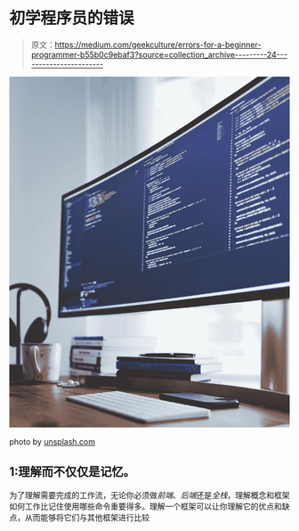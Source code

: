 # 初学程序员的错误

> 原文：<https://medium.com/geekculture/errors-for-a-beginner-programmer-b55b0c9ebaf3?source=collection_archive---------24----------------------->

![](img/0c90ab5266c88f507ed493b4d4cd418b.png)

photo by [unsplash.com](https://unsplash.com/photos/QUHuwyNgSA0)

## 1:理解而不仅仅是记忆。

为了理解需要完成的工作流，无论你必须做*前端*、*后端*还是*全栈*，理解概念和框架如何工作比记住使用哪些命令重要得多。理解一个框架可以让你理解它的优点和缺点，从而能够将它们与其他框架进行比较